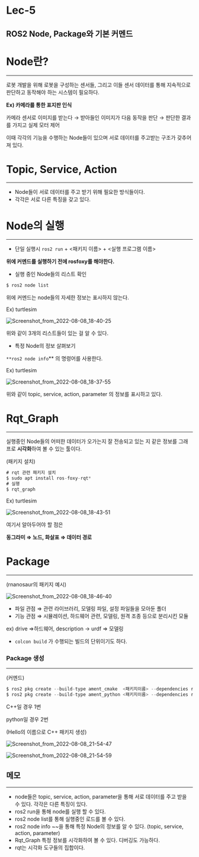 # Lec-5

## ROS2 Node, Package와 기본 커멘드

# Node란?

---

로봇 개발을 위해 로봇을 구성하는 센서들, 그리고 이들 센서 데이터를 통해 지속적으로 판단하고 동작해야 하는 시스템이 필요하다.

**Ex) 카메라를 통한 표지판 인식**

카메라 센서로 이미지를 받는다 → 받아들인 이미지가 다음 동작을 판단 → 판단한 결과를 가지고 실제 모터 제어

이때 각각의 기능을 수행하는 Node들이 있으며 서로 데이터를 주고받는 구조가 갖추어져 있다.

# Topic, Service, Action

---

- Node들이 서로 데이터를 주고 받기 위해 필요한 방식들이다.
- 각각은 서로 다른 특징을 갖고 있다.

# Node의 실행

---

- 단일 실행시 `ros2 run` + <패키지 이름> + <실행 프로그램 이름>

**위에 커멘드를 실행하기 전에 rosfoxy를 해야한다.**

- 실행 중인 Node들의 리스트 확인

```jsx
$ ros2 node list
```

위에 커멘드는 node들의 자세한 정보는 표시하지 않는다.

Ex) turtlesim

![Screenshot_from_2022-08-08_18-40-25](https://user-images.githubusercontent.com/82068871/185960166-2f5a083d-eddc-4f37-87d3-317508ecfc0d.png)


위와 같이 3개의 리스트들이 있는 걸 알 수 있다.

- 특정 Node의 정보 살펴보기

`**ros2 node info`** 의 명령어를 사용한다.

Ex) turtlesim

![Screenshot_from_2022-08-08_18-37-55](https://user-images.githubusercontent.com/82068871/185960205-2b401662-93a6-41fa-acff-78074742eb16.png)


위와 같이 topic, service, action, parameter 의 정보를 표시하고 있다.

# Rqt_Graph

---

실행중인 Node들의 어떠한 데이터가 오가는지 잘 전송되고 있는 지 같은 정보를 그래프로 **시각화**하여 볼 수 있는 툴이다.

(패키지 설치)

```jsx
# rqt 관련 패키지 설치
$ sudo apt install ros-foxy-rqt*
# 실행
$ rqt_graph
```

Ex) turtlesim

![Screenshot_from_2022-08-08_18-43-51](https://user-images.githubusercontent.com/82068871/185960242-036203cf-8f31-4477-9779-06f77e16b114.png)


여기서 알아두어야 할 점은

**동그라미 ⇒ 노드, 화살표 ⇒ 데이터 경로**

# Package

---

(rnanosaur의 패키지 예시)

![Screenshot_from_2022-08-08_18-46-40](https://user-images.githubusercontent.com/82068871/185960284-26a866e5-fedc-4714-867e-64fd3492c7f6.png)

- 파일 관점 ⇒ 관련 라이브러리, 모델링 파일, 설정 파일들을 모아둔 폴더
- 기능 관점 ⇒ 시뮬레이션, 하드웨어 관련, 모델링, 원격 조종 등으로 분리시킨 모듈

ex) drive ⇒하드웨어, description → urdf ⇒ 모델링

- `colcon build` 가 수행되는 빌드의 단위이기도 하다.

### Package 생성

---

(커멘드)

```jsx
$ ros2 pkg create --build-type ament_cmake  <패키지이름> --dependencies rclcpp <종속성> 
$ ros2 pkg create --build-type ament_python <패키지이름> --dependencies rclpy <종속성> 
```

C++일 경우 1번

python일 경우 2번

(Hello의 이름으로 C++ 패키지 생성)

![Screenshot_from_2022-08-08_21-54-47](https://user-images.githubusercontent.com/82068871/185960311-d96e803b-d521-4f4a-a768-0d116d15433d.png)

![Screenshot_from_2022-08-08_21-54-59](https://user-images.githubusercontent.com/82068871/185960330-29503cb1-a8cf-44a7-b3a3-13a019147b8e.png)



## 메모

---

- node들은 topic, service, action, parameter을 통해 서로 데이터를 주고 받을 수 있다. 각각은 다른 특징이 있다.
- ros2 run을 통해 node를 실행 할 수 있다.
- ros2 node list를 통해 실행중인 로드를 볼 수 있다.
- ros2 node info ~~을 통해 특정 Node의 정보를 알 수 있다. (topic, service, action, parameter)
- Rqt_Graph 특정 정보를 시각화하여 볼 수 있다. 디버깅도 가능하다.
- rqt는 시각화 도구들의 집합이다.

